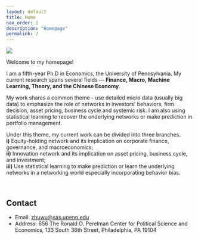 ```yaml
---
layout: default
title: Home
nav_order: 1
description: "Homepage"
permalink: /
---
```


<div class="container">
	<div class="row">
		<div class="col-4">
			<img src="{{'/assets/images/wu.jpg'| prepend:site.baseurl}}">
		</div>
		<div class="col">
			<p class="text-justify">
				Welcome to my homepage! 
			</p>
			<p class="text-justify">
				I am a fifth-year Ph.D in Economics, the University of Pennsylvania. My current research spans several fields — <b>Finance, Macro, Machine Learning, Theory, and the Chinese Economy</b>. 
		</p>
		<p class="text-justify">
		My work shares a common  theme - use detailed micro data (usually big data) to emphasize the role of networks in investors' behaviors, firm decision, asset pricing, business cycle and systemic risk. I am also using statistical learning to recover the underlying networks or make prediction in portfolio management. 		
		</p>
			<p class="text-justify">
		Under this theme, my current work can be divided into three branches. <br> <b>i)</b> Equity-holding network and its implication on corporate finance, governance, and macroeconomics; <br> <b>ii)</b> Innovation network and its implication on asset pricing, business cycle, and investment; <br> <b>iii)</b> Use statistical learning to make prediction or learn the underlying networks in a networking world especially incorporating behavior bias. 
			</p>
		</div>
	</div>
</div>

<br>

<!-- <div class="container">
	<div class="row">
		<div class="col">
			<h2> Research Interests </h2>
			<ul>
				<li> Post-selection inference </li>
				<li> Large sample theory </li>
				<li> Robust statistics </li>
				<li> Semi-parametric statistics </li>
				<li> Non-parametric statistics </li>
				<li> Concentration inequalities </li>
				<li> High-dimensional CLT </li>
				<li> Dependent data </li>
			</ul>
		</div>
		<div class="col-7">
			<h2> Co-authors (by number of collaborations) </h2>
			<div class="panel panel-default">
			  <div class="panel-body" id="coauthors">
			  </div>
			</div>
		</div>
	</div>
</div> -->


## Contact

- Email: [zhuwu@sas.upenn.edu](zhuwu@sas.upenn.edu)
- Address: 656 The Ronald O. Perelman Center for Political Science and Economics, 133 South 36th Street, Philadelphia, PA 19104
